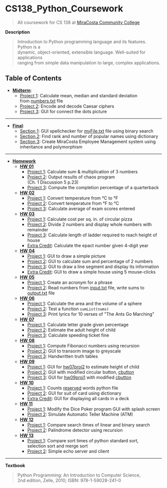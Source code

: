 # CS138_Python_Coursework
> All coursework for CS 138 at
> [MiraCosta Community College](http://catalog.miracosta.edu/disciplines/computerscience/#courseinventory)

**Description**
> Introduction to Python programming language and its features. Python is a  
> dynamic, object-oriented, extensible language. Well-suited for applications  
> ranging from simple data manipulation to large, complex applications.

## Table of Contents

- [**Midterm**](midterm):
    + [Project 1](midterm/proj1): Calculate mean, median and standard deviation  
        from [numbers.txt](midterm/proj01/numbers.txt) file
    + [Project 2](midterm/proj2): Encode and decode Caesar ciphers
    + [Project 3](midterm/proj3): GUI for connect the dots picture
---
- [**Final**](final):
    + [Section 1](final/section1): GUI spellchecker for [myFile.txt](final/secton1/myFile.txt) file using binary search
    + [Section 2](final/section2): Find rank and number of popular names using dictionary
    + [Section 3](final/section3): Create MiraCosta Employee Management system using inheritance and polymorphism
---
- [**Homework**](hw)
    + [**HW 01**](hw01)
        * [Project 1](hw01/proj01): Calculate sum & multiplication of 3 numbers
        * [Project 2](hw01/proj02): Output results of chaos program  
            (Ch. 1 Discussion 5 p.23)
        * [Project 3](hw01/proj03): Compute the completion percentage of a quarterback
    + [**HW 02**](hw02)
        * [Project 1](hw02/proj01): Convert temperature from &deg;C to &deg;F
        * [Project 2](hw02/proj02): Convert temperature from &deg;F to &deg;C
        * [Project 3](hw02/proj03): Calculate average of exam scores entered
    + [**HW 03**](hw03)
        * [Project 1](hw03/proj1): Calculate cost per sq. in. of circular pizza
        * [Project 2](hw03/proj2): Divide 2 numbers and display whole numbers with remainder
        * [Project 3](hw03/proj3): Calculate length of ladder required to reach height of house
        * [Extra Credit](hw03/ec): Calculate the epact number given 4-digit year
    + [**HW 04**](hw04)
        * [Project 1](hw04/proj1): GUI to draw a simple picture
        * [Project 2](hw04/proj2): GUI to calculate sum and percentage of 2 numbers
        * [Project 3](hw04/proj3): GUI to draw a line segment and display its information
        * [Extra Credit](hw04/ec): GUI to draw a simple house using 5 mouse-clicks
    + [**HW 05**](hw05)
        * [Project 1](hw05/proj1): Create an acronym for a phrase
        * [Project 2](hw05/proj2): Read numbers from [input.txt](hw05/proj2/input.txt) file, write sums to [output.txt](hw05/proj2/output.txt) file
    + [**HW 06**](hw06)
        * [Project 1](hw06/proj1): Calculate the area and the volume of a sphere
        * [Project 2](hw06/proj2): Test a function `sumList(nums)`
        * [Project 3](hw06/proj3): Print lyrics for 10 verses of "The Ants Go Marching"
    + [**HW 07**](hw07)
        * [Project 1](hw07/proj1): Calculate letter grade given percentage
        * [Project 2](hw07/proj2): Estimate the adult height of child
        * [Project 3](hw07/proj3): Calculate speeding ticket fine
    + [**HW 08**](hw08)
        * [Project 1](hw08/proj1): Compute Fibonacci numbers using recursion
        * [Project 2](hw08/proj2): GUI to transorm image to greyscale
        * [Project 3](hw08/proj3): Handwritten truth tables
    + [**HW 09**](hw09)
        * [Project 1](hw09/proj1): GUI for [hw07proj2](hw07/proj2) to estimate height of child
        * [Project 2](hw09/proj2): GUI with modified circular button, [cbutton](hw09/proj2/cbutton.py)
        * [Project 3](hw09/proj3): GUI for [hw09proj1](hw09/proj1) with modified [cbutton](hw09/proj2/cbutton.py)
    + [**HW 10**](hw10)
        * [Project 1](hw10/proj1): Counts [reserved](hw10/proj1/reserved.txt) words python file
        * [Project 2](hw10/proj2): GUI for suit of card using dictionary
        * [Extra Credit](hw10/ec): GUI for displaying all cards in a deck
    + [**HW 11**](hw11)
        * [Project 1](hw11/proj1): Modify the Dice Poker program GUI with splash screen
        * [Project 2](hw11/proj2): Simulate Automatic Teller Machine (ATM)
    + [**HW 12**](hw12)
        * [Project 1](hw12/proj1): Compare search times of linear and binary search
        * [Project 2](hw12/proj2): Palindrome detector using recursion
    + [**HW 13**](hw13)
        * [Project 1](hw13/proj1): Compare sort times of python standard sort,  
        selection sort and merge sort
        * [Project 2](hw13/proj2): Simple echo server and client
---
**Textbook**
> Python Programming: An Introduction to Computer Science,  
> 2nd edition, Zelle, 2010; ISBN: 978-1-59028-241-0
